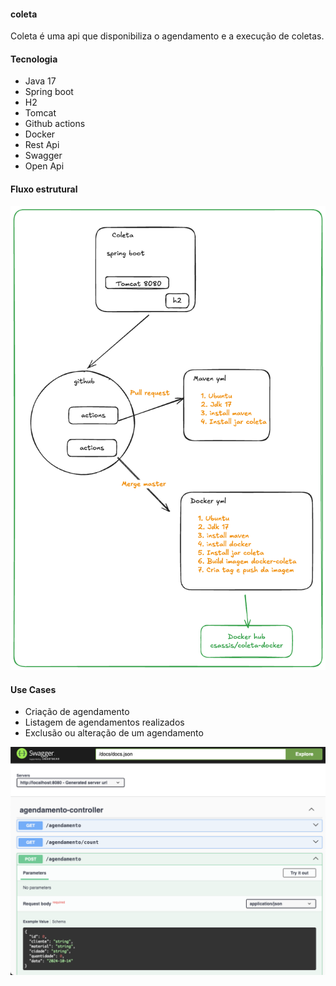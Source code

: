 #### coleta
 Coleta é uma api que disponibiliza o agendamento e a execução de coletas.

#### Tecnologia
 - Java 17
 - Spring boot
 - H2
 - Tomcat
 - Github actions
 - Docker
 - Rest Api
 - Swagger
 - Open Api

#### Fluxo estrutural 
![Fluxo da imagem](coleta-flow.png)


#### Use Cases

 - Criação de agendamento
 - Listagem de agendamentos realizados
 - Exclusão ou alteração de um agendamento

![Documentação](swagger.png)

